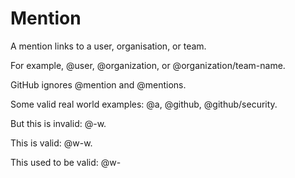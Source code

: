 # Mention

A mention links to a user, organisation, or team.

For example, @user, @organization, or @organization/team-name.

GitHub ignores @mention and @mentions.

Some valid real world examples: @a, @github, @github/security.

But this is invalid: @-w.

This is valid: @w-w.

This used to be valid: @w-
